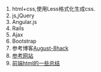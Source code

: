 1. html+css,使用Less格式化生成css.
2. js,jQuery
3. Angular.js
4. Rails
5. Ajax
6. Bootstrap
7. 参考博客[August-8](http://www.cnblogs.com/august-8/default.html?page=1)[hack](http://www.cnblogs.com/august-8/p/4392374.html)
8. [参考网站](http://bootstrap.ninghao.net/components.html)
9. [前端html的一些总结](http://bbs.chinaunix.net/thread-4247156-1-1.html)